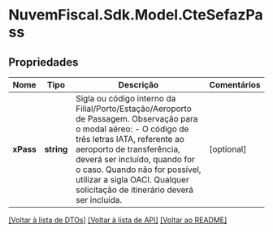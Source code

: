 # NuvemFiscal.Sdk.Model.CteSefazPass

## Propriedades

Nome | Tipo | Descrição | Comentários
------------ | ------------- | ------------- | -------------
**xPass** | **string** | Sigla ou código interno da Filial/Porto/Estação/Aeroporto de Passagem.  Observação para o modal aéreo:                   - O código de três letras IATA, referente ao aeroporto de transferência, deverá ser incluído, quando for o caso. Quando não for possível,  utilizar a sigla OACI. Qualquer solicitação de itinerário deverá ser incluída. | [optional] 

[[Voltar à lista de DTOs]](../README.md#documentation-for-models) [[Voltar à lista de API]](../README.md#documentation-for-api-endpoints) [[Voltar ao README]](../README.md)

